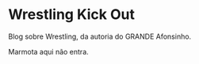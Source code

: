 # Wrestling Kick Out

Blog sobre Wrestling, da autoria do GRANDE Afonsinho.

Marmota aqui não entra.
